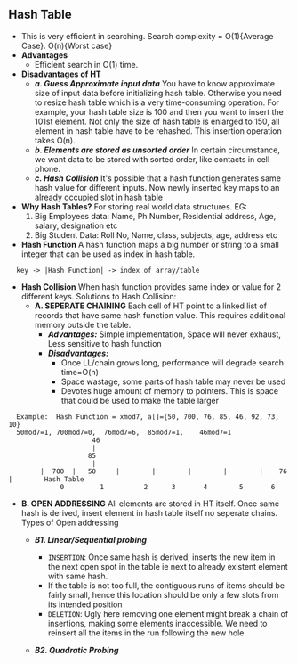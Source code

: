 ## Hash Table
  - This is very efficient in searching. Search complexity = O(1){Average Case}. O(n){Worst case}
  - **Advantages**
    - Efficient search in O(1) time.
  - **Disadvantages of HT**
    - ***a. Guess Approximate input data*** You have to know approximate size of input data before initializing hash table. Otherwise you need to resize hash table which is a very time-consuming operation. For example, your hash table size is 100 and then you want to  insert the 101st element. Not only the size of hash table is enlarged to 150, all element in hash table have to be rehashed. This insertion operation takes O(n).
    - ***b. Elements are stored as unsorted order*** In certain circumstance, we want data to be stored with sorted order, like contacts in cell phone.
    - ***c. Hash Collision*** It's possible that a hash function generates same hash value for different inputs. Now newly inserted key maps to an already occupied slot in hash table
  - **Why Hash Tables?**  For storing real world data structures. EG:
    1. Big Employees data:    Name, Ph Number, Residential address, Age, salary, designation etc
    2. Big Student Data:    Roll No, Name, class, subjects, age, address etc
  - **Hash Function** A hash function maps a big number or string to a small integer that can be used as index in hash table. 
```
  key -> |Hash Function| -> index of array/table
```
  - **Hash Collision** When hash function provides same index or value for 2 different keys. Solutions to Hash Collision:
    - **A. SEPERATE CHAINING** Each cell of HT point to a linked list of records that have same hash function value. This requires additional memory outside the table.
      - ***Advantages:*** Simple implementation, Space will never exhaust, Less sensitive to hash function
      - ***Disadvantages:***
        - Once LL/chain grows long, performance will degrade search time=O(n)
        - Space wastage, some parts of hash table may never be used
        - Devotes huge amount of memory to pointers. This is space that could be used to make the table larger
```
  Example:  Hash Function = xmod7, a[]={50, 700, 76, 85, 46, 92, 73, 10}        
  50mod7=1, 700mod7=0,  76mod7=6,  85mod7=1,    46mod7=1
                     46
                     |
                    85
                     |
        |  700  |   50     |        |        |        |        |    76    |        Hash Table
             0         1          2      3       4        5       6
```
  - **B. OPEN ADDRESSING** All elements are stored in HT itself. Once same hash is derived, insert element in hash table itself no seperate chains. Types of Open addressing
    - ***B1. Linear/Sequential probing***
      - `INSERTION`: Once same hash is derived, inserts the new item in the next open spot in the table ie next to already existent element with same hash.
      - If the table is not too full, the contiguous runs of items should be fairly small, hence this location should be only a few slots from its intended position
      - `DELETION`: Ugly here removing one element might break a chain of insertions, making some elements inaccessible. We need to reinsert all the items in the run following the new hole.
      
    - ***B2. Quadratic Probing***


